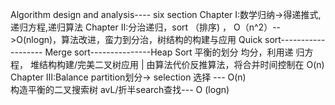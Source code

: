 Algorithm design and analysis---- six section
Chapter I:数学归纳→得递推式,递归方程,递归算法
Chapter II:分治递归，sort （排序) ， O（n^2）-->O(nlogn)，算法改进，蛮力到分治，树结构的构建与应用
Quick sort------------------- Merge sort---------------Heap Sort
平衡的划分                  均分，利用递 归方程，          堆结构构建/完美二叉树应用
    |             由算法代价反推算法，将合并时间控制在 O(n)
Chapter III:Balance 
partition划分→ selection 选择 --- O(n)  
构造平衡的二叉搜索树 avL/折半search查找--- O (logn)
